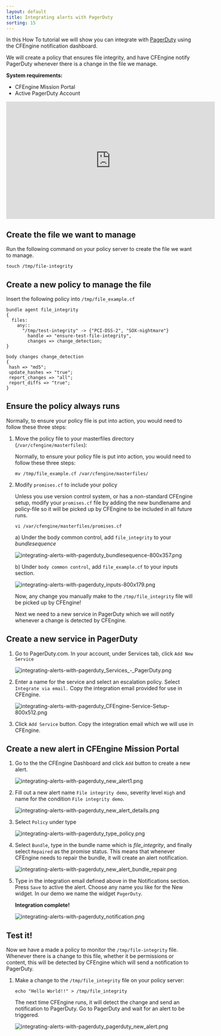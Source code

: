 ```yaml
---
layout: default
title: Integrating alerts with PagerDuty
sorting: 15
---
```


In this How To tutorial we will show you can integrate with [PagerDuty](http://www.pagerduty.com/) using the CFEngine notification dashboard.

We will create a policy that ensures file integrity, and have CFEngine notify PagerDuty whenever there is a change in the file we manage.

**System requirements:**

* CFEngine Mission Portal
* Active PagerDuty Account

<iframe width="560" height="315" src="https://www.youtube.com/embed/50ia1ZPfbT8" frameborder="0" allowfullscreen></iframe>

## Create the file we want to manage

Run the following command on your policy server to create the file we want to manage.

```command
touch /tmp/file-integrity
```

## Create a new policy to manage the file

Insert the following policy into `/tmp/file_example.cf`

```cf3 {file="file_example.cf"}
bundle agent file_integrity
{
  files:
    any::
      "/tmp/test-integrity" -> {"PCI-DSS-2", "SOX-nightmare"}
        handle => "ensure-test-file-integrity",
        changes => change_detection;
}

body changes change_detection
{
 hash => "md5";
 update_hashes => "true";
 report_changes => "all";
 report_diffs => "true";
}
```

## Ensure the policy always runs

Normally, to ensure your policy file is put into action, you would need to follow these three steps:

1. Move the policy file to your masterfiles directory (`/var/cfengine/masterfiles`):

    Normally, to ensure your policy file is put into action, you would need to follow these three steps:

    ```command
    mv /tmp/file_example.cf /var/cfengine/masterfiles/
    ```

2. Modify `promises.cf` to include your policy

   Unless you use version control system, or has a non-standard CFEngine setup, modify your `promises.cf` file by adding the new bundlename and policy-file so it will be picked up by CFEngine to be included in all future runs.

   ```command
   vi /var/cfengine/masterfiles/promises.cf
   ```

   a) Under the body common control, add `file_integrity` to your *bundlesequence*

      ![integrating-alerts-with-pagerduty_bundlesequence-800x357.png](integrating-alerts-with-pagerduty_bundlesequence-800x357.png)

   b) Under `body common control`, add `file_example.cf` to your inputs section.

      ![integrating-alerts-with-pagerduty_inputs-800x179.png](integrating-alerts-with-pagerduty_inputs-800x179.png)

   Now, any change you manually make to the `/tmp/file_integrity` file will be picked up by CFEngine!

   Next we need to a new service in PagerDuty which we will notify whenever a change is detected by CFEngine.

## Create a new service in PagerDuty

1. Go to PagerDuty.com. In your account, under Services tab, click `Add New Service`

   ![integrating-alerts-with-pagerduty_Services_-_PagerDuty.png](integrating-alerts-with-pagerduty_Services_-_PagerDuty.png)

2. Enter a name for the service and select an escalation policy. Select `Integrate via email.` Copy the integration email provided for use in CFEngine.

   ![integrating-alerts-with-pagerduty_CFEngine-Service-Setup-800x512.png](integrating-alerts-with-pagerduty_CFEngine-Service-Setup-800x512.png)

3. Click `Add Service` button. Copy the integration email which we will use in CFEngine.

## Create a new alert in CFEngine Mission Portal

1. Go to the the CFEngine Dashboard and click `Add` button to create a new alert.

   ![integrating-alerts-with-pagerduty_new_alert1.png](integrating-alerts-with-pagerduty_new_alert1.png)

2. Fill out a new alert name `File integrity demo`, severity level `High` and name for the condition `File integrity demo`.

   ![integrating-alerts-with-pagerduty_new_alert_details.png](integrating-alerts-with-pagerduty_new_alert_details.png)

3. Select `Policy` under type

   ![integrating-alerts-with-pagerduty_type_policy.png](integrating-alerts-with-pagerduty_type_policy.png)

4. Select `Bundle`, type in the bundle name which is *file_integrity*, and finally select `Repaired` as the promise status. This means that whenever CFEngine needs to repair the bundle, it will create an alert notification.

   ![integrating-alerts-with-pagerduty_new_alert_bundle_repair.png](integrating-alerts-with-pagerduty_new_alert_bundle_repair.png)

5. Type in the integration email defined above in the Notifications section. Press `Save` to active the alert. Choose any name you like for the New widget. In our demo we name the widget `PagerDuty`.

   **Integration complete!**

   ![integrating-alerts-with-pagerduty_notification.png](integrating-alerts-with-pagerduty_notification.png)

## Test it!

Now we have a made a policy to monitor the `/tmp/file-integrity` file. Whenever there is a change to this file, whether it be permissions or content, this will be detected by CFEngine which will send a notification to PagerDuty.

1. Make a change to the `/tmp/file_integrity` file on your policy server:

   ```command
   echo "Hello World!!" > /tmp/file_integrity
   ```

   The next time CFEngine runs, it will detect the change and send an notification to PagerDuty. Go to PagerDuty and wait for an alert to be triggered.

   ![integrating-alerts-with-pagerduty_pagerduty_new_alert.png](integrating-alerts-with-pagerduty_pagerduty_new_alert.png)
